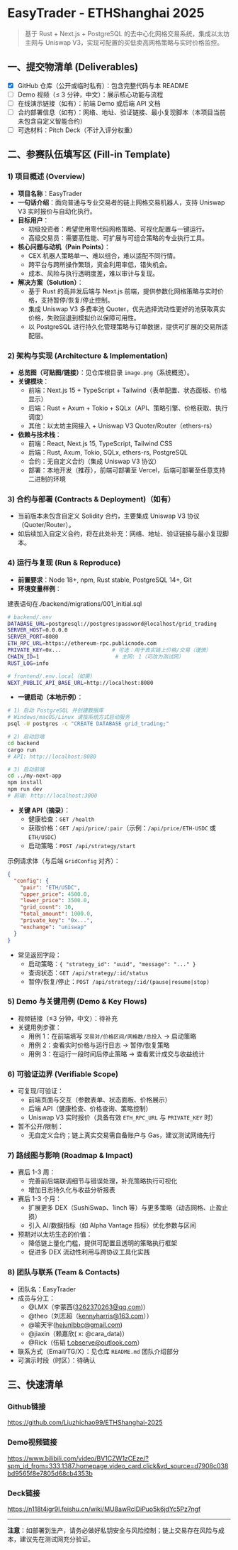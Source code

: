# EasyTrader - ETHShanghai 2025

> 基于 Rust + Next.js + PostgreSQL 的去中心化网格交易系统，集成以太坊主网与 Uniswap V3，实现可配置的买低卖高网格策略与实时价格监控。

## 一、提交物清单 (Deliverables)

- [x] GitHub 仓库（公开或临时私有）：包含完整代码与本 README
- [ ] Demo 视频（≤ 3 分钟，中文）：展示核心功能与流程
- [ ] 在线演示链接（如有）：前端 Demo 或后端 API 文档
- [ ] 合约部署信息（如有）：网络、地址、验证链接、最小复现脚本（本项目当前未包含自定义智能合约）
- [ ] 可选材料：Pitch Deck（不计入评分权重）

## 二、参赛队伍填写区 (Fill-in Template)

### 1) 项目概述 (Overview)

- **项目名称**：EasyTrader
- **一句话介绍**：面向普通与专业交易者的链上网格交易机器人，支持 Uniswap V3 实时报价与自动化执行。
- **目标用户**：
  - 初级投资者：希望使用零代码网格策略、可视化配置与一键运行。
  - 高级交易员：需要高性能、可扩展与可组合策略的专业执行工具。
- **核心问题与动机（Pain Points）**：
  - CEX 机器人策略单一、难以组合，难以适配不同行情。
  - 跨平台与跨所操作繁琐，资金利用率低，错失机会。
  - 成本、风险与执行透明度差，难以审计与复现。
- **解决方案（Solution）**：
  - 基于 Rust 的高并发后端与 Next.js 前端，提供参数化网格策略与实时价格，支持暂停/恢复/停止控制。
  - 集成 Uniswap V3 多费率池 Quoter，优先选择流动性更好的池获取真实价格，失败回退到模拟价以保障可用性。
  - 以 PostgreSQL 进行持久化管理策略与订单数据，提供可扩展的交易所适配层。

### 2) 架构与实现 (Architecture & Implementation)

- **总览图（可贴图/链接）**：见仓库根目录 `image.png`（系统概览）。
- **关键模块**：
  - 前端：Next.js 15 + TypeScript + Tailwind（表单配置、状态面板、价格显示）
  - 后端：Rust + Axum + Tokio + SQLx（API、策略引擎、价格获取、执行调度）
  - 其他：以太坊主网接入 + Uniswap V3 Quoter/Router（ethers-rs）
- **依赖与技术栈**：
  - 前端：React, Next.js 15, TypeScript, Tailwind CSS
  - 后端：Rust, Axum, Tokio, SQLx, ethers-rs, PostgreSQL
  - 合约：无自定义合约（集成 Uniswap V3 协议）
  - 部署：本地开发（推荐），前端可部署至 Vercel，后端可部署至任意支持二进制的环境

### 3) 合约与部署 (Contracts & Deployment)（如有）

- 当前版本未包含自定义 Solidity 合约，主要集成 Uniswap V3 协议（Quoter/Router）。
- 如后续加入自定义合约，将在此处补充：网络、地址、验证链接与最小复现脚本。

### 4) 运行与复现 (Run & Reproduce)

- **前置要求**：Node 18+, npm, Rust stable, PostgreSQL 14+, Git
- **环境变量样例**：

建表语句在./backend/migrations/001_initial.sql

```bash
# backend/.env
DATABASE_URL=postgresql://postgres:password@localhost/grid_trading
SERVER_HOST=0.0.0.0
SERVER_PORT=8080
ETH_RPC_URL=https://ethereum-rpc.publicnode.com
PRIVATE_KEY=0x...                # 可选：用于真实链上价格/交易（谨慎）
CHAIN_ID=1                        # 主网: 1（可改为测试网）
RUST_LOG=info

# frontend/.env.local（如需）
NEXT_PUBLIC_API_BASE_URL=http://localhost:8080
```

- **一键启动（本地示例）**：

```bash
# 1) 启动 PostgreSQL 并创建数据库
# Windows/macOS/Linux 请按系统方式启动服务
psql -U postgres -c "CREATE DATABASE grid_trading;"

# 2) 启动后端
cd backend
cargo run
# API: http://localhost:8080

# 3) 启动前端
cd ../my-next-app
npm install
npm run dev
# 前端: http://localhost:3000
```

- **关键 API（摘录）**：
  - 健康检查：`GET /health`
  - 获取价格：`GET /api/price/:pair`（示例：`/api/price/ETH-USDC` 或 `ETH/USDC`）
  - 启动策略：`POST /api/strategy/start`

示例请求体（与后端 `GridConfig` 对齐）：

```json
{
  "config": {
    "pair": "ETH/USDC",
    "upper_price": 4500.0,
    "lower_price": 3500.0,
    "grid_count": 10,
    "total_amount": 1000.0,
    "private_key": "0x...",
    "exchange": "uniswap"
  }
}
```

- 常见返回字段：
  - 启动策略：`{ "strategy_id": "uuid", "message": "..." }`
  - 查询状态：`GET /api/strategy/:id/status`
  - 暂停/恢复/停止：`POST /api/strategy/:id/(pause|resume|stop)`

### 5) Demo 与关键用例 (Demo & Key Flows)

- 视频链接（≤3 分钟，中文）：待补充
- 关键用例步骤：
  - 用例 1：在前端填写 `交易对/价格区间/网格数/总投入` → 启动策略
  - 用例 2：查看实时价格与运行日志 → 暂停/恢复策略
  - 用例 3：在运行一段时间后停止策略 → 查看累计成交与收益统计

### 6) 可验证边界 (Verifiable Scope)

- 可复现/可验证：
  - 前端页面与交互（参数表单、状态面板、价格展示）
  - 后端 API（健康检查、价格查询、策略控制）
  - Uniswap V3 实时报价（具备有效 `ETH_RPC_URL` 与 `PRIVATE_KEY` 时）
- 暂不公开/限制：
  - 无自定义合约；链上真实交易需自备账户与 Gas，建议测试网络先行

### 7) 路线图与影响 (Roadmap & Impact)

- 赛后 1-3 周：
  - 完善前后端联调细节与错误处理，补充策略执行可视化
  - 增加日志持久化与收益分析报表
- 赛后 1-3 个月：
  - 扩展更多 DEX（SushiSwap、1inch 等）与更多策略（动态网格、止盈止损）
  - 引入 AI/数据指标（如 Alpha Vantage 指标）优化参数与区间
- 预期对以太坊生态的价值：
  - 降低链上量化门槛，提供可配置且透明的策略执行框架
  - 促进多 DEX 流动性利用与跨协议工具化实践

### 8) 团队与联系 (Team & Contacts)

- 团队名：EasyTrader
- 成员与分工：
  - @LMX（李蒙西(3262370263@qq.com)）
  - @theo（刘志超（kennyharris@163.com））
  - @喻天宇(hejunlbbc@gmail.com)
  - @jiaxin（赖嘉欣( x: @cara_data)）
  - @Rick（伍韬 t.observe@outlook.com）
- 联系方式（Email/TG/X）：见仓库 `README.md` 团队介绍部分
- 可演示时段（时区）：待确认

## 三、快速清单 

### Github链接
https://github.com/Liuzhichao99/ETHShanghai-2025

### Demo视频链接
https://www.bilibili.com/video/BV1CZW1zCEze/?spm_id_from=333.1387.homepage.video_card.click&vd_source=d7908c038bd9565f8e7805d68cb4353b

### Deck链接
https://n118t4igr9l.feishu.cn/wiki/MU8awRclDiPuo5k6jdYc5Pz7ngf

---

**注意**：如部署到生产，请务必做好私钥安全与风险控制；链上交易存在风险与成本，建议先在测试网充分验证。

